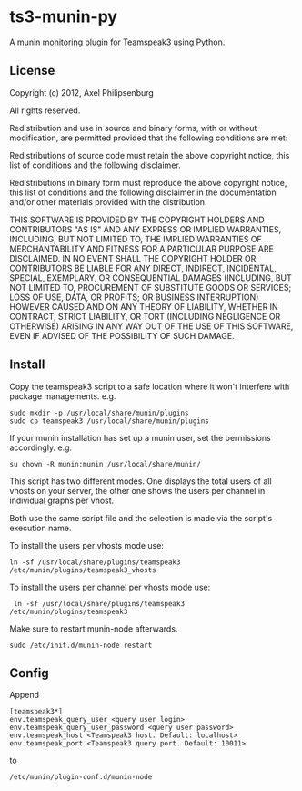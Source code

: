 ts3-munin-py
============
A munin monitoring plugin for Teamspeak3 using Python.


License
-------

Copyright (c) 2012, Axel Philipsenburg

All rights reserved.

Redistribution and use in source and binary forms, with or without modification, are permitted provided that the following conditions are met:

Redistributions of source code must retain the above copyright notice, this list of conditions and the following disclaimer.

Redistributions in binary form must reproduce the above copyright notice, this list of conditions and the following disclaimer in the documentation and/or other materials provided with the distribution.

THIS SOFTWARE IS PROVIDED BY THE COPYRIGHT HOLDERS AND CONTRIBUTORS "AS IS" AND ANY EXPRESS OR IMPLIED WARRANTIES, INCLUDING, BUT NOT LIMITED TO, THE IMPLIED WARRANTIES OF MERCHANTABILITY AND FITNESS FOR A PARTICULAR PURPOSE ARE DISCLAIMED. IN NO EVENT SHALL THE COPYRIGHT HOLDER OR CONTRIBUTORS BE LIABLE FOR ANY DIRECT, INDIRECT, INCIDENTAL, SPECIAL, EXEMPLARY, OR CONSEQUENTIAL DAMAGES (INCLUDING, BUT NOT LIMITED TO, PROCUREMENT OF SUBSTITUTE GOODS OR SERVICES; LOSS OF USE, DATA, OR PROFITS; OR BUSINESS INTERRUPTION) HOWEVER CAUSED AND ON ANY THEORY OF LIABILITY, WHETHER IN CONTRACT, STRICT LIABILITY, OR TORT (INCLUDING NEGLIGENCE OR OTHERWISE) ARISING IN ANY WAY OUT OF THE USE OF THIS SOFTWARE, EVEN IF ADVISED OF THE POSSIBILITY OF SUCH DAMAGE.

Install
-------

Copy the teamspeak3 script to a safe location where it won't interfere with package managements. e.g.

    sudo mkdir -p /usr/local/share/munin/plugins
    sudo cp teamspeak3 /usr/local/share/munin/plugins

If your munin installation has set up a munin user, set the permissions accordingly. e.g.

    su chown -R munin:munin /usr/local/share/munin/

This script has two different modes. One displays the total users of all vhosts on your server, the
other one shows the users per channel in individual graphs per vhost.

Both use the same script file and the selection is made via the script's execution name.

To install the users per vhosts mode use:

    ln -sf /usr/local/share/plugins/teamspeak3 /etc/munin/plugins/teamspeak3_vhosts

To install the users per channel per vhosts mode use:

     ln -sf /usr/local/share/plugins/teamspeak3 /etc/munin/plugins/teamspeak3

Make sure to restart munin-node afterwards.

    sudo /etc/init.d/munin-node restart

Config
------

Append

    [teamspeak3*]
    env.teamspeak_query_user <query user login>
    env.teamspeak_query_user_password <query user password>
    env.teamspeak_host <Teamspeak3 host. Default: localhost>
    env.teamspeak_port <Teamspeak3 query port. Default: 10011>

to 

    /etc/munin/plugin-conf.d/munin-node

